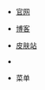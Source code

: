 <!--导航栏-->
<!-- _navbar.md -->

- [官网](https://project.moeworld.tech)
- [博客](https://blog.moeworld.tech)
- [皮肤站](https://skin.moeworld.top)
-
- 菜单

  <!-- * [项目1](javascript:;)
  * [项目2](javascript:;) -->
